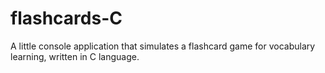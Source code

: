 # flashcards-C
A little console application that simulates a flashcard game for vocabulary learning, written in C language.
